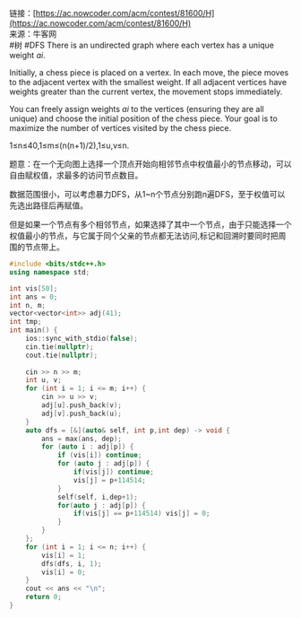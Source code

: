 链接：[https://ac.nowcoder.com/acm/contest/81600/H](https://ac.nowcoder.com/acm/contest/81600/H)  
来源：牛客网  
  #树 
  #DFS 
There is an undirected graph where each vertex has a unique weight $ai$.  
  
Initially, a chess piece is placed on a vertex. In each move, the piece moves to the adjacent vertex with the smallest weight. If all adjacent vertices have weights greater than the current vertex, the movement stops immediately.  
  
You can freely assign weights $ai$ to the vertices (ensuring they are all unique) and choose the initial position of the chess piece. Your goal is to maximize the number of vertices visited by the chess piece.

1≤n≤40,1≤m≤(n(n+1)/2​),1≤u,v≤n.

题意：在一个无向图上选择一个顶点开始向相邻节点中权值最小的节点移动，可以自由赋权值，求最多的访问节点数目。

数据范围很小，可以考虑暴力DFS，从1~n个节点分别跑n遍DFS，至于权值可以先选出路径后再赋值。

但是如果一个节点有多个相邻节点，如果选择了其中一个节点，由于只能选择一个权值最小的节点，与它属于同个父亲的节点都无法访问,标记和回溯时要同时把周围的节点带上。

```cpp
#include <bits/stdc++.h>
using namespace std;

int vis[50];
int ans = 0;
int n, m;
vector<vector<int>> adj(41);
int tmp;
int main() {
    ios::sync_with_stdio(false);
    cin.tie(nullptr);
    cout.tie(nullptr);
    
    cin >> n >> m;
    int u, v;
    for (int i = 1; i <= m; i++) {
        cin >> u >> v;
        adj[u].push_back(v);
        adj[v].push_back(u);
    }
    auto dfs = [&](auto& self, int p,int dep) -> void {
        ans = max(ans, dep);
        for (auto i : adj[p]) {
            if (vis[i]) continue;
            for (auto j : adj[p]) {
                if(vis[j]) continue;
                vis[j] = p+114514;
            }
            self(self, i,dep+1);
            for(auto j : adj[p]) {
                if(vis[j] == p+114514) vis[j] = 0;
            }
        }
    };
    for (int i = 1; i <= n; i++) {
        vis[i] = 1;
        dfs(dfs, i, 1);
        vis[i] = 0;
    }
    cout << ans << "\n";
    return 0;
}

```